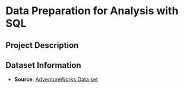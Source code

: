 # Data Preparation for Analysis with SQL

## Project Description

## Dataset Information
- **Source**: [AdventureWorks Data set](https://learn.microsoft.com/en-us/sql/samples/adventureworks-install-configure?view=sql-server-ver16&tabs=ssms)
